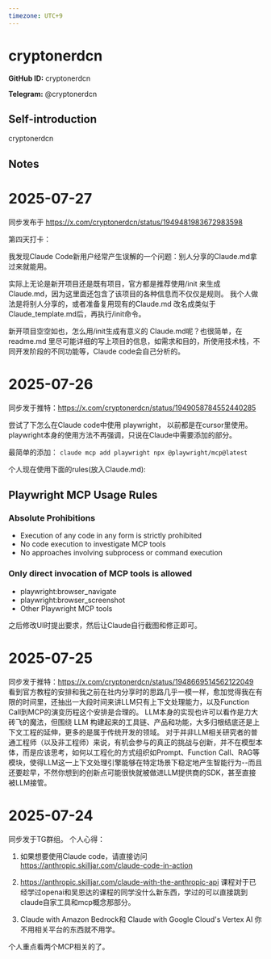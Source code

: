 ```yaml
---
timezone: UTC+9
---
```


# cryptonerdcn

**GitHub ID:** cryptonerdcn

**Telegram:** @cryptonerdcn

## Self-introduction

cryptonerdcn

## Notes

<!-- Content_START -->
# 2025-07-27

同步发布于 https://x.com/cryptonerdcn/status/1949481983672983598

第四天打卡：

我发现Claude Code新用户经常产生误解的一个问题：别人分享的Claude.md拿过来就能用。

实际上无论是新开项目还是既有项目，官方都是推荐使用/init 来生成Claude.md，因为这里面还包含了该项目的各种信息而不仅仅是规则。
我个人做法是将别人分享的，或者准备复用现有的Claude.md 改名成类似于 Claude_template.md后，再执行/init命令。

新开项目空空如也，怎么用/init生成有意义的 Claude.md呢？也很简单，在readme.md 里尽可能详细的写上项目的信息，如需求和目的，所使用技术栈，不同开发阶段的不同功能等，Claude code会自己分析的。

# 2025-07-26

同步发于推特：https://x.com/cryptonerdcn/status/1949058784552440285

尝试了下怎么在Claude code中使用 playwright， 以前都是在cursor里使用。
playwright本身的使用方法不再强调，只说在Claude中需要添加的部分。

最简单的添加：
`claude mcp add playwright npx @playwright/mcp@latest`

个人现在使用下面的rules(放入Claude.md):

## Playwright MCP Usage Rules
### Absolute Prohibitions
- Execution of any code in any form is strictly prohibited
- No code execution to investigate MCP tools
- No approaches involving subprocess or command execution

### Only direct invocation of MCP tools is allowed
- playwright:browser_navigate
- playwright:browser_screenshot
- Other Playwright MCP tools


之后修改UI时提出要求，然后让Claude自行截图和修正即可。

# 2025-07-25

同步发于推特：https://x.com/cryptonerdcn/status/1948669514562122049
看到官方教程的安排和我之前在社内分享时的思路几乎一模一样，愈加觉得我在有限的时间里，还抽出一大段时间来讲LLM只有上下文处理能力，以及Function Call到MCP的演变历程这个安排是合理的。
LLM本身的实现也许可以看作是力大砖飞的魔法，但围绕 LLM 构建起来的工具链、产品和功能，大多归根结底还是上下文工程的延伸，更多的是属于传统开发的领域。
对于并非LLM相关研究者的普通工程师（以及非工程师）来说，有机会参与的真正的挑战与创新，并不在模型本体，而是应该思考，如何以工程化的方式组织如Prompt、Function Call、RAG等模块，使得LLM这一上下文处理引擎能够在特定场景下稳定地产生智能行为--而且还要趁早，不然你想到的创新点可能很快就被做进LLM提供商的SDK，甚至直接被LLM接管。

# 2025-07-24

同步发于TG群组。
个人心得：
1. 如果想要使用Claude code，请直接访问 https://anthropic.skilljar.com/claude-code-in-action
2. https://anthropic.skilljar.com/claude-with-the-anthropic-api 课程对于已经学过openai和吴恩达的课程的同学没什么新东西，学过的可以直接跳到claude自家工具和mcp概念那部分。

3. Claude with Amazon Bedrock和 Claude with Google Cloud's Vertex AI 你不用相关平台的东西就不用学。


个人重点看两个MCP相关的了。


<!-- Content_END -->
